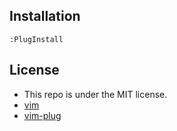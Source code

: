 ## Installation

`:PlugInstall`

## License

- This repo is under the MIT license.
- [vim](https://www.vim.org)
- [vim-plug](https://github.com/junegunn/vim-plug/blob/master/LICENSE)
